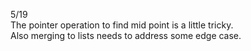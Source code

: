 5/19\
The pointer operation to find mid point is a little tricky.\
Also merging to lists needs to address some edge case.
